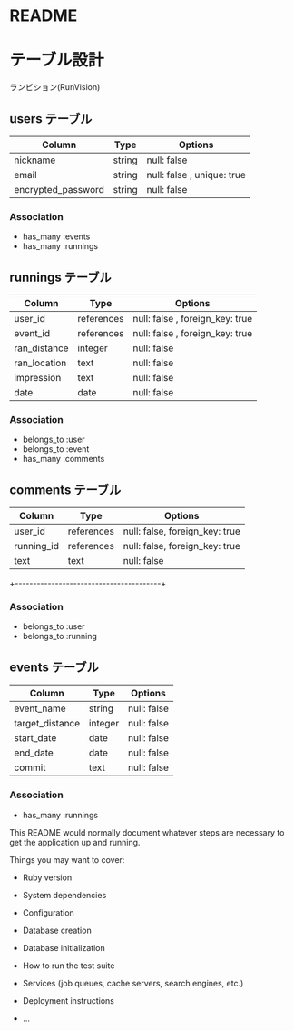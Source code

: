 # README
# テーブル設計

ランビション(RunVision)

## users テーブル

| Column                | Type     | Options     |
| ------------------    | ------   | ----------- |
| nickname              | string   | null: false |
| email                 | string   | null: false , unique: true |
| encrypted_password    | string   | null: false |


### Association
- has_many :events
- has_many :runnings







##  runnings  テーブル

| Column             | Type      | Options     |
| ------------------ | ------    | ----------- |
| user_id            | references| null: false , foreign_key: true |
| event_id           | references| null: false , foreign_key: true |
| ran_distance       | integer   | null: false           |
| ran_location       | text      | null: false           |
| impression         | text      | null: false |
| date               | date      | null: false |


### Association
- belongs_to :user
- belongs_to :event
- has_many :comments





##   comments   テーブル

| Column             | Type      | Options     |
| ------------------ | ------    | ----------- |
| user_id            | references| null: false, foreign_key: true |
| running_id         | references| null: false, foreign_key: true |
| text               | text      | null: false |
+----------------------------------------+

### Association
- belongs_to :user
- belongs_to :running





##  events  テーブル

| Column             | Type      | Options     |
| ------------------ | ------    | ----------- |
| event_name         | string    | null: false |
| target_distance    | integer   | null: false |
| start_date         | date      | null: false |
| end_date           | date      | null: false |
| commit             | text      | null: false |


### Association
- has_many :runnings
















This README would normally document whatever steps are necessary to get the
application up and running.

Things you may want to cover:

* Ruby version

* System dependencies

* Configuration

* Database creation

* Database initialization

* How to run the test suite

* Services (job queues, cache servers, search engines, etc.)

* Deployment instructions

* ...
